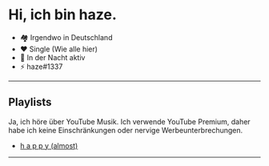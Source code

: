 # Hi, ich bin haze.
* 🏘 Irgendwo in Deutschland
* ❤ Single (Wie alle hier) 
* 🌙 In der Nacht aktiv 
* ⚡️ haze#1337
---

## Playlists
Ja, ich höre über YouTube Musik. Ich verwende YouTube Premium, daher habe ich keine Einschränkungen oder nervige Werbeunterbrechungen. 

* [h a p p y (almost)](https://youtube.com/playlist?list=PLA918_97aRK8oJ6ILgVFfrYE_erGjUxye)

---
